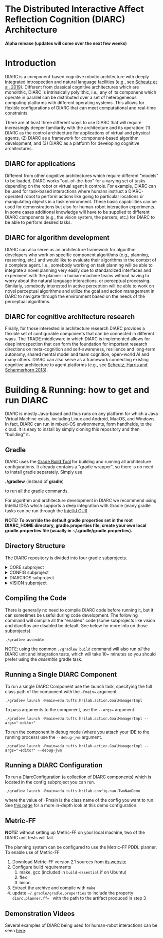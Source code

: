 # The Distributed Interactive Affect Reflection Cognition (DIARC) Architecture

**Alpha release (updates will come over the next few weeks)**

# Introduction

DIARC is a component-based cognitive robotic architecture with deeply
integrated introspection and natural language facilities (e.g., see
[Scheutz et
al. 2019](https://hrilab.tufts.edu/publications/scheutzetal2018diarcchapter/)).
Different from classical cognitive architectures which are monolithic,
DIARC is intrinsically polylithic, i.e., any of its componens which
operate in parallel can be distributed over a set of heterogeneous
computing platforms with different operating systems.  This allows for
flexible configurations of DIARC that can meet computational and
real-time constraints.

There are at least three different ways to use DIARC that will require
increasingly deeper familiarity with the architecture and its
operation: (1) DIARC as the control architecture for applications of
virtual and physical agents, (2) DIARC as a framework for
component-based algorithm development, and (3) DIARC as a platform for
developing cognitive architectures.

## DIARC for applications

Different from other cognitive architectures which require different
"models" to be loaded, DIARC works "out-of-the-box" for a varying set
of tasks depending on the robot or virtual agent it controls.  For
example, DIARC can be used for task-based interactions where humans
instruct a DIARC-operated robot to perform actions like going to
particular locations or manipulating objects in a task environment.
These basic capabilities can be used for demonstrations but also for
human-robot interaction experiments.  In some cases additional
knowledge will have to be supplied to different DIARC components
(e.g., the vision system, the parsers, etc.) for DIARC to be able to
perform desired tasks.

## DIARC for algorithm development

DIARC can also serve as an architecture framework for algorithm
developers who work on specific component algorithms (e.g., planning,
reasoning, etc.) and would like to evaluate their algorithms in the
context of a complete agent.  I.e., somebody working on task planning
will be able to integrate a novel planning very easily due to
standardized interfaces and experiment with the planner in
human-machine teams without having to worry about the natural language
interactions, or perceptual processing.  Similarly, somebody
interested in active perception will be able to work on novel
perceptual algorithms and utilize the goal and action management in
DARC to navigate through the environment based on the needs of the
perceptual algorithms.

## DIARC for cognitive architecture research

Finally, for those interested in architecture research DIARC provides
a flexible set of configurable components that can be connected in
different ways.  The TRADE middleware in which DIARC is implemented
allows for deep introspection that can form the foundation for
important research directions on meta-cognition and self-awareness,
resilience and long-term autonomy, shared mental model and team
cognition, open-world AI and many others.  DIARC can also serve as a
framework connecting existing cognitive architecture to agent
platforms (e.g., see [Scheutz, Harris and Schermerhorn
2013](https://hrilab.tufts.edu/publications/scheutzetal13acs/)).

# Building & Running: how to get and run DIARC

DIARC is mostly Java-based and thus runs on any platform for which a
Java Virtual Machine exists, including Linux and Android, MacOS, and
Windows.  In fact, DIARC can run in mixed-OS environments, form
handhelds, to the cloud.  It is easy to install by simply cloning this
repository and then "building" it.

## Gradle
   
DIARC uses the [Grade Build Tool](https://gradle.org/) for building
and running all architecture configurations.  It already contains a
"gradle wrapper", so there is no need to install gradle separately.
Simply use

  **./gradlew** (instead of **gradle**)

to run all the gradle commands.

For algorithm and architecture development in DIARC we recommend using
IntelliJ IDEA which supports a deep integration with Gradle (many
gradle tasks can be run through the [IntelliJ
GUI](https://www.jetbrains.com/help/idea/gradle.html)).

**NOTE: To override the default gradle properties set in the root DIARC_HOME directory, gradle.properties file,
create your own local gradle.properties file (usually in ~/.gradle/gradle.properties).**

## Directory Structure

The DIARC repository is divided into four gradle subprojects.

<details>
<summary>CORE subproject</summary>

Contains the core set of DIARC components, such as task management and planning, language processing
and generation, and various devices and non-ROS robots.

```
core
└── src
    ├── main
    │   ├── java
    │   │   └── edu
    │   │       └── tufts
    │   │           └── hrilab : core DIARC components and Java classes
    │   ├── resources
    │   │   └── config
    │   │       └── edu
    │   │           └── tufts
    │   │               └── hrilab : configuration files for DIARC components in core
    │   └── scala
    │       └── edu
    │           └── tufts
    │               └── hrilab : scala code for ReferenceResolutionComponent
    ├── mock
    │   └── java
    │       └── edu
    │           └── tufts
    │               └── hrilab : "mock" DIARC components (can be used in place of real robot components)
    └── test
        ├── java
        │   └── edu
        │       └── tufts
        │           └── hrilab : unit tests for core DIARC components and Java classes in core 
        └── resources
            └── config
                └── edu
                    └── tufts
                        └── hrilab : configuration files for unit tests
```

</details>

<details>
<summary>CONFIG subproject</summary>

Contains all DIARC configurations, which are collections of DIARC components. Also includes build logic for running DIARC components and configs.

```
config
└── src
    ├── main
    │   ├── java
    │   │   └── edu
    │   │       └── tufts
    │   │           └── hrilab : DIARC configurations
    │   └── resources
    │       └── default : default settings for logging, trade properties, etc
    └── test
        ├── java
        │   └── edu
        │       └── tufts
        │           └── hrilab : integration tests for DIARC configurations
        └── resources
            └── controls
                └── edu
                    └── tufts
                        └── hrilab : configuration files for integration tests
```
</details>


<details>
<summary>DIARCROS subproject</summary>

DIARC provides support for using ROS with DIARC as well as several DIARC components for interfacing with
common ROS packages and robots, but is disabled by default. This code lives in the diarcRos subpropject.
See the [DIARC ROS wiki page](https://github.com/mscheutz/diarc/wiki/DIARC-ROS) for more information on using
the diarcRos subproject.

```
diarcRos
└── src
    ├── main
    │   ├── java
    │   │   └── edu
    │   │       └── tufts
    │   │           └── hrilab : DIARC components and Java classes that depend on ROS
    │   │               ├── diarcros : rosjava proxy nodes
    │   │               │   ├── fetch
    │   │               │   ├── ...
    │   │               │   └──
    │   │               ├── fetch : DIARC FetchComponent
    │   │               ├── pr2 : DIARC PR2Component
    │   │               ├── ...
    │   │               └──
    │   └── resources
    │       └── config
    │           └── edu
    │               └── tufts
    │                   └── hrilab : configuration files for ROS dependent DIARC components
    └── mock
        └── java
            └── edu
                └── tufts
                    └── hrilab : "mock" DIARC components that are available without needed ROS
```
</details>

<details>
<summary>VISION subproject</summary>

The vision subproject contains the DIARC VisionComponent which can be used for common computer vision tasks like
object detection and tracking. The VisionComponent relies on several native dependencies that need to be manually installed,
so it is disabled by default. See the [vision wiki page](https://github.com/mscheutz/diarc/wiki/Vision-Component) for
more information on using the vision subproject.

```
vision
└── src
    ├── main
    │   ├── cpp
    │   │   ├── capture : "camera" capture classes
    │   │   ├── detector : object detector classes
    │   │   ├── display : image and point cloud display classes
    │   │   ├── imgproc : image processor and validator classes
    │   │   ├── stm : short term memory classes
    │   │   ├── tracker : object tracker classes
    │   │   ├── visionproc : core vision processor classes
    │   │   │  ...
    │   │   └── 
    │   ├── java
    │   │   └── edu
    │   │       └── tufts
    │   │           └── hrilab : VisionComponent and other Java-side classes
    │   └── resources
    │       └── config
    │           └── edu
    │               └── tufts
    │                   └── hrilab : configuration files for VisionComponent
    ├── mock
    │   └── java
    │       └── edu
    │           └── tufts
    │               └── hrilab : "mock" vision component and helper classes
    └── test
        └── java
            └── edu
                └── tufts
                    └── hrilab : vision specific unit tests
```
</details>

## Compiling the Code

There is generally no need to compile DIARC code before running it, but it can sometimes be useful during
code development. The following command will compile all the "enabled" code (some subprojects like vision and diarcRos
are disabled be default. See below for more info on those subprojects).

`./gradlew assemble`

NOTE: using the common `./gradlew build` command will also run _all_ the DIARC unit and integration tests,
which will take 10+ minutes so you should prefer using the _assemble_ gradle task.

## Running a Single DIARC Component 

To run a single DIARC Component use the launch task, specifying the full class
path of the component with the `-Pmain=` argument.

`./gradlew launch -Pmain=edu.tufts.hrilab.action.GoalManagerImpl`

To pass arguments to the component, use the `--args=` argument.

`./gradlew launch -Pmain=edu.tufts.hrilab.action.GoalManagerImpl --args="-editor"`

To run the component in debug mode (where you attach your IDE to the running process)
use the `--debug-jvm` argument.

`./gradlew launch -Pmain=edu.tufts.hrilab.action.GoalManagerImpl --args="-editor" --debug-jvm`

## Running a DIARC Configuration 

To run a DiarcConfiguration (a collection of DIARC components) which is located in the
config subproject you can run.

`./gradlew launch -Pmain=edu.tufts.hrilab.config.nao.TwoNaoDemo`

where the value of -Pmain is the class name of the config you want to run. See
[this page](https://github.com/mscheutz/diarc/wiki/two-nao-demo) for a more in-depth look at this demo configuration.

## Metric-FF

**NOTE:** without setting up Metric-FF on your local machine, two of the DIARC unit tests will fail.

The planning system can be configured to use the Metric-FF PDDL planner. To enable use of Metric-FF
1. Download Metric-FF version 2.1 sources from [its website](https://fai.cs.uni-saarland.de/hoffmann/metric-ff.html)
2. Configure build requirements
   1. make, gcc (included in `build-essential` if on Ubuntu)
   2. flex
   3. bison
3. Extract the archive and compile with `make`
4. update `~/.gradle/gradle.properties` to include the property `diarc.planner.ff= `  with the path to the artifact produced in step 3


## Demonstration Videos

Several examples of DIARC being used for human-robot interactions can be seen [here](https://www.youtube.com/@HRILaboratory).
